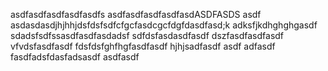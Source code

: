asdfasdfasdfasdfasdfs
asdfasdfasdfasdfasdASDFASDS
asdf asdasdasdjhjhhjdsfdsfsdfcfgcfasdcgcfdgfdasdfasd;k adksfjkdhghghgasdf
sdadsfsdfssasdfasdfasdadsf
sdfdsfasdasdfasdf
dszfasdfasdfasdf
vfvdsfasdfasdf
fdsfdsfghfhgfasdfasdf
hjhjsadfasdf
asdf
adfasdf
fasdfadsfdasfadsasdf
asdfasdf
